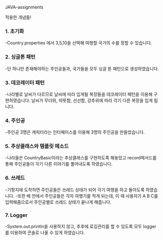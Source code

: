  JAVA-assignments

적용한 개념들!

### 1. 초기화
-Country.properties 에서 3,5,10을 선택해 여행할 국가의 수를 정할 수 있습니다.

### 2. 싱글톤 패턴
-단 하나만 존재해야하는 주인공들과, 국가들을 모두 싱글 톤 패턴으로 생성하였습니다.

### 3. 데코레이터 패턴
-나라별로 날씨가 다르므로 날씨에 따라 입게될 복장들을 데코레이터 패턴을 이용해 구현하였습니다.
날씨가 무더위, 따뜻함, 선선함, 강추위에 따라 각기 다른 복장을 입게 됩니다.

### 4. 주인공
-주인공 3명은 캐릭터라는 인터페이스를 이용해 3명의 주인공을 만들었습니다.

### 5. 추상클래스와 템플릿 메소드
-나라들은 CountryBasic이라는 추상클래스를 구현하도록 해놓았고 record메서드를 통해 주인공들이 각기 다른 이야기를 풀어내도록 하였습니다.

### 6. 쓰레드
-기항지에 도착하면 주인공들은 쓰레드 상태가 되어 각기 여행을 하고 돌아도록 하였습니다.
-또한 배 안에서 주인공들은 각자 여행기를 적게 되는데, 이 때 사용자가 A B C를 입력해줌으로서 주인공별로 쓰레드 상태가 끝나게 해줍니다.

### 7. Logger
-System.out.println을 사용하지 않고, 추후에 로깅관리를 할 수 있도록 모두 logger를 이용하여 콘솔로 나올 수 있게 하였습니다.
